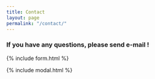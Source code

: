 ```yaml
---
title: Contact
layout: page
permalink: "/contact/"
---
```


### If you have any questions, please send e-mail !

{% include form.html %}

{% include modal.html %}
